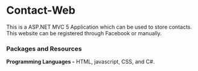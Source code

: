 # Contact-Web

This is a ASP.NET MVC 5 Application which can be used to store contacts. This website can be registered through Facebook or manually.

### Packages and Resources

**Programming Languages -** HTML, javascript, CSS, and C#.
